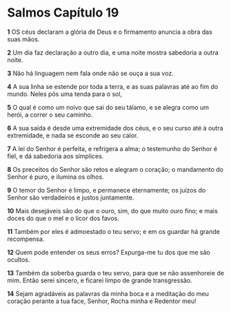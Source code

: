 # Salmos Capítulo 19

**1** 	OS céus declaram a glória de Deus e o firmamento anuncia a obra das suas mãos.

**2** 	Um dia faz declaração a outro dia, e uma noite mostra sabedoria a outra noite.

**3** 	Não há linguagem nem fala onde não se ouça a sua voz.

**4** 	A sua linha se estende por toda a terra, e as suas palavras até ao fim do mundo. Neles pôs uma tenda para o sol,

**5** 	O qual é como um noivo que sai do seu tálamo, e se alegra como um herói, a correr o seu caminho.

**6** 	A sua saída é desde uma extremidade dos céus, e o seu curso até à outra extremidade, e nada se esconde ao seu calor.

**7** 	A lei do Senhor é perfeita, e refrigera a alma; o testemunho do Senhor é fiel, e dá sabedoria aos símplices.

**8** 	Os preceitos do Senhor são retos e alegram o coração; o mandamento do Senhor é puro, e ilumina os olhos.

**9** 	O temor do Senhor é limpo, e permanece eternamente; os juízos do Senhor são verdadeiros e justos juntamente.

**10** 	Mais desejáveis são do que o ouro, sim, do que muito ouro fino; e mais doces do que o mel e o licor dos favos.

**11** 	Também por eles é admoestado o teu servo; e em os guardar há grande recompensa.

**12** 	Quem pode entender os seus erros? Expurga-me tu dos que me são ocultos.

**13** 	Também da soberba guarda o teu servo, para que se não assenhoreie de mim. Então serei sincero, e ficarei limpo de grande transgressão.

**14** 	Sejam agradáveis as palavras da minha boca e a meditação do meu coração perante a tua face, Senhor, Rocha minha e Redentor meu!

